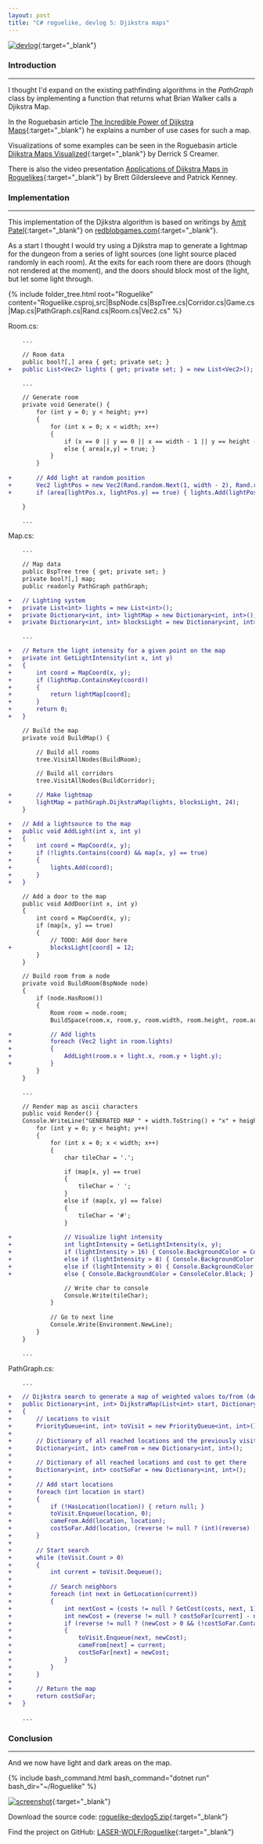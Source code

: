```yaml
---
layout: post
title: "C# roguelike, devlog 5: Djikstra maps"
---
```


[![devlog](/img/devlog5.png)](/img/devlog5.png){:target="_blank"}

### Introduction
---

I thought I'd expand on the existing pathfinding algorithms in the *PathGraph* class by implementing a function that returns what Brian Walker calls a Djikstra Map.

In the Roguebasin article [The Incredible Power of Dijkstra Maps](https://www.roguebasin.com/index.php/The_Incredible_Power_of_Dijkstra_Maps){:target="_blank"} he explains a number of use cases for such a map.

Visualizations of some examples can be seen in the Roguebasin article [Dijkstra Maps Visualized](https://www.roguebasin.com/index.php/Dijkstra_Maps_Visualized){:target="_blank"} by Derrick S Creamer.

There is also the video presentation [Applications of Dijkstra Maps in Roguelikes](https://youtu.be/2ExLEY32RgM){:target="_blank"} by Brett Gildersleeve and Patrick Kenney.

### Implementation
---

This implementation of the Djikstra algorithm is based on writings by [Amit Patel](https://x.com/redblobgames){:target="_blank"} on [redblobgames.com](https://www.redblobgames.com/){:target="_blank"}.

As a start I thought I would try using a Djikstra map to generate a lightmap for the dungeon from a series of light sources (one light source placed randomly in each room). At the exits for each room there are doors (though not rendered at the moment), and the doors should block most of the light, but let some light through.

{% include folder_tree.html root="Roguelike" content="Roguelike.csproj,src|BspNode.cs|BspTree.cs|Corridor.cs|Game.cs|Map.cs|PathGraph.cs|Rand.cs|Room.cs|Vec2.cs" %}

<div class="block-title">Room.cs:</div>

```diff
    ...

    // Room data
    public bool?[,] area { get; private set; }
+   public List<Vec2> lights { get; private set; } = new List<Vec2>();

    ...

    // Generate room
    private void Generate() {
        for (int y = 0; y < height; y++) 
        {
            for (int x = 0; x < width; x++) 
            {
                if (x == 0 || y == 0 || x == width - 1 || y == height - 1) { area[x,y] = false; }
                else { area[x,y] = true; }
            }
        }
        
+       // Add light at random position
+       Vec2 lightPos = new Vec2(Rand.random.Next(1, width - 2), Rand.random.Next(1, height - 2));
+       if (area[lightPos.x, lightPos.y] == true) { lights.Add(lightPos); }

    }

    ...
```

<div class="block-title">Map.cs:</div>

```diff
    ...

    // Map data
    public BspTree tree { get; private set; }
    private bool?[,] map;
    public readonly PathGraph pathGraph;

+   // Lighting system
+   private List<int> lights = new List<int>();
+   private Dictionary<int, int> lightMap = new Dictionary<int, int>();
+   private Dictionary<int, int> blocksLight = new Dictionary<int, int>();

    ...

+   // Return the light intensity for a given point on the map
+   private int GetLightIntensity(int x, int y)
+   {
+       int coord = MapCoord(x, y);
+       if (lightMap.ContainsKey(coord))
+       {
+           return lightMap[coord];
+       }
+       return 0;
+   }

    // Build the map
    private void BuildMap() {

        // Build all rooms
        tree.VisitAllNodes(BuildRoom);

        // Build all corridors
        tree.VisitAllNodes(BuildCorridor);

+       // Make lightmap
+       lightMap = pathGraph.DijkstraMap(lights, blocksLight, 24);
    }

+   // Add a lightsource to the map
+   public void AddLight(int x, int y)
+   {
+       int coord = MapCoord(x, y);
+       if (!lights.Contains(coord) && map[x, y] == true)
+       { 
+           lights.Add(coord); 
+       }
+   }

    // Add a door to the map
    public void AddDoor(int x, int y)
    {
        int coord = MapCoord(x, y);
        if (map[x, y] == true)
        { 
            // TODO: Add door here
+           blocksLight[coord] = 12;
        }
    }

    // Build room from a node
    private void BuildRoom(BspNode node)
    {
        if (node.HasRoom())
        {
            Room room = node.room;
            BuildSpace(room.x, room.y, room.width, room.height, room.area);

+           // Add lights
+           foreach (Vec2 light in room.lights)
+           {
+               AddLight(room.x + light.x, room.y + light.y);
+           }
        }
    }

    ...

    // Render map as ascii characters
    public void Render() {
    Console.WriteLine("GENERATED MAP " + width.ToString() + "x" + height.ToString());
        for (int y = 0; y < height; y++)
        {
            for (int x = 0; x < width; x++)
            {
                char tileChar = '.';

                if (map[x, y] == true)
                {
                    tileChar = ' ';
                }
                else if (map[x, y] == false)
                {
                    tileChar = '#';
                }
                
+               // Visualize light intensity
+               int lightIntensity = GetLightIntensity(x, y);
+               if (lightIntensity > 16) { Console.BackgroundColor = ConsoleColor.Yellow; }
+               else if (lightIntensity > 8) { Console.BackgroundColor = ConsoleColor.Gray; }
+               else if (lightIntensity > 0) { Console.BackgroundColor = ConsoleColor.DarkGray; }
+               else { Console.BackgroundColor = ConsoleColor.Black; }

                // Write char to console
                Console.Write(tileChar);
            }
            
            // Go to next line
            Console.Write(Environment.NewLine);
        }
    }

    ...
```

<div class="block-title">PathGraph.cs:</div>

```diff
    ...

+   // Dijkstra search to generate a map of weighted values to/from (depends if reverse is null or set) a list of start locations
+   public Dictionary<int, int> DijkstraMap(List<int> start, Dictionary<int, int> costs = null, int? reverse = null)
+   {
+       // Locations to visit
+       PriorityQueue<int, int> toVisit = new PriorityQueue<int, int>();
+       
+       // Dictionary of all reached locations and the previously visited location
+       Dictionary<int, int> cameFrom = new Dictionary<int, int>();
+       
+       // Dictionary of all reached locations and cost to get there
+       Dictionary<int, int> costSoFar = new Dictionary<int, int>();
+       
+       // Add start locations
+       foreach (int location in start) 
+       { 
+           if (!HasLocation(location)) { return null; }
+           toVisit.Enqueue(location, 0);
+           cameFrom.Add(location, location);
+           costSoFar.Add(location, (reverse != null ? (int)(reverse) : 0)); 
+       }
+       
+       // Start search
+       while (toVisit.Count > 0)
+       {
+           int current = toVisit.Dequeue();
+           
+           // Search neighbors
+           foreach (int next in GetLocation(current))
+           {
+               int nextCost = (costs != null ? GetCost(costs, next, 1) : 1);
+               int newCost = (reverse != null ? costSoFar[current] - nextCost : costSoFar[current] + nextCost );
+               if (reverse != null ? (newCost > 0 && (!costSoFar.ContainsKey(next) || newCost > costSoFar[next])) : (!costSoFar.ContainsKey(next) || newCost < costSoFar[next]))
+               {
+                   toVisit.Enqueue(next, newCost);
+                   cameFrom[next] = current;
+                   costSoFar[next] = newCost;
+               }
+           }
+       }
+       
+       // Return the map
+       return costSoFar;
+   }
    
    ...
```

### Conclusion
---

And we now have light and dark areas on the map.

{% include bash_command.html bash_command="dotnet run" bash_dir="~/Roguelike" %}

[![screenshot](/img/screenshot_2024-06-08-144624.png)](/img/screenshot_2024-06-08-144624.png){:target="_blank"}

Download the source code: [roguelike-devlog5.zip](/files/roguelike-devlog5.zip){:target="_blank"}

Find the project on GitHub: [LASER-WOLF/Roguelike](https://github.com/LASER-WOLF/Roguelike){:target="_blank"}